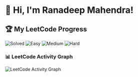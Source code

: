 # 👋 Hi, I'm Ranadeep Mahendra!

## 🏆 My LeetCode Progress

![Solved](https://img.shields.io/badge/Solved-73/3611-blue?cache=1752373648) ![Easy](https://img.shields.io/badge/Easy-41/885-brightgreen?cache=1752373648) ![Medium](https://img.shields.io/badge/Medium-31/1878-orange?cache=1752373648) ![Hard](https://img.shields.io/badge/Hard-1/848-red?cache=1752373648)

### 📊 LeetCode Activity Graph

![LeetCode Activity Graph](https://leetcard.jacoblin.cool/ranadeep_mahendra2426?theme=dark&font=Karma&ext=heatmap&cache=1752373648)

